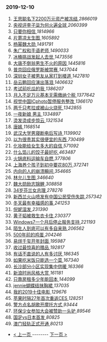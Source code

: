 ### 2019-12-10 
1. [ 王思聪名下2200万元资产被冻结 ](https://s.weibo.com/weibo?q=%23%E7%8E%8B%E6%80%9D%E8%81%AA%E5%90%8D%E4%B8%8B2200%E4%B8%87%E5%85%83%E8%B5%84%E4%BA%A7%E8%A2%AB%E5%86%BB%E7%BB%93%23&Refer=top) *2866019*
1. [ 央视评李子柒为何火遍全球 ](https://s.weibo.com/weibo?q=%23%E5%A4%AE%E8%A7%86%E8%AF%84%E6%9D%8E%E5%AD%90%E6%9F%92%E4%B8%BA%E4%BD%95%E7%81%AB%E9%81%8D%E5%85%A8%E7%90%83%23&Refer=top) *2060399*
1. [ 只要你相信 ](https://s.weibo.com/weibo?q=%23%E5%8F%AA%E8%A6%81%E4%BD%A0%E7%9B%B8%E4%BF%A1%23&topic_ad=1&Refer=top) *1814966*
1. [ 片寄凉太生图 ](https://s.weibo.com/weibo?q=%23%E7%89%87%E5%AF%84%E5%87%89%E5%A4%AA%E7%94%9F%E5%9B%BE%23&Refer=top) *1605892*
1. [ 杨幂魏大勋 ](https://s.weibo.com/weibo?q=%23%E6%9D%A8%E5%B9%82%E9%AD%8F%E5%A4%A7%E5%8B%8B%23&Refer=top) *1491791*
1. [ 朱广权和手语老师 ](https://s.weibo.com/weibo?q=%23%E6%9C%B1%E5%B9%BF%E6%9D%83%E5%92%8C%E6%89%8B%E8%AF%AD%E8%80%81%E5%B8%88%23&Refer=top) *1490033*
1. [ 冰桶挑战发起人去世 ](https://s.weibo.com/weibo?q=%23%E5%86%B0%E6%A1%B6%E6%8C%91%E6%88%98%E5%8F%91%E8%B5%B7%E4%BA%BA%E5%8E%BB%E4%B8%96%23&Refer=top) *1473556*
1. [ 大唐不倒翁男生不火的原因 ](https://s.weibo.com/weibo?q=%23%E5%A4%A7%E5%94%90%E4%B8%8D%E5%80%92%E7%BF%81%E7%94%B7%E7%94%9F%E4%B8%8D%E7%81%AB%E7%9A%84%E5%8E%9F%E5%9B%A0%23&Refer=top) *1445816*
1. [ 普京回应俄罗斯被禁赛 ](https://s.weibo.com/weibo?q=%23%E6%99%AE%E4%BA%AC%E5%9B%9E%E5%BA%94%E4%BF%84%E7%BD%97%E6%96%AF%E8%A2%AB%E7%A6%81%E8%B5%9B%23&Refer=top) *1437044*
1. [ 深圳女子被男友从家打到楼道 ](https://s.weibo.com/weibo?q=%23%E6%B7%B1%E5%9C%B3%E5%A5%B3%E5%AD%90%E8%A2%AB%E7%94%B7%E5%8F%8B%E4%BB%8E%E5%AE%B6%E6%89%93%E5%88%B0%E6%A5%BC%E9%81%93%23&Refer=top) *1427810*
1. [ 岳云鹏回应演出落泪 ](https://s.weibo.com/weibo?q=%23%E5%B2%B3%E4%BA%91%E9%B9%8F%E5%9B%9E%E5%BA%94%E6%BC%94%E5%87%BA%E8%90%BD%E6%B3%AA%23&Refer=top) *1406632*
1. [ 考试前吃瓜的我 ](https://s.weibo.com/weibo?q=%23%E8%80%83%E8%AF%95%E5%89%8D%E5%90%83%E7%93%9C%E7%9A%84%E6%88%91%23&Refer=top) *1386207*
1. [ 月入不足万元基本无需缴纳个税 ](https://s.weibo.com/weibo?q=%23%E6%9C%88%E5%85%A5%E4%B8%8D%E8%B6%B3%E4%B8%87%E5%85%83%E5%9F%BA%E6%9C%AC%E6%97%A0%E9%9C%80%E7%BC%B4%E7%BA%B3%E4%B8%AA%E7%A8%8E%23&Refer=top) *1377642*
1. [ 视觉中国ICphoto暂停服务整改 ](https://s.weibo.com/weibo?q=%23%E8%A7%86%E8%A7%89%E4%B8%AD%E5%9B%BDICphoto%E6%9A%82%E5%81%9C%E6%9C%8D%E5%8A%A1%E6%95%B4%E6%94%B9%23&Refer=top) *1366170*
1. [ 两千只考拉或被山火烧死 ](https://s.weibo.com/weibo?q=%23%E4%B8%A4%E5%8D%83%E5%8F%AA%E8%80%83%E6%8B%89%E6%88%96%E8%A2%AB%E5%B1%B1%E7%81%AB%E7%83%A7%E6%AD%BB%23&Refer=top) *1342855*
1. [ 一夜新娘 男主 ](https://s.weibo.com/weibo?q=%E4%B8%80%E5%A4%9C%E6%96%B0%E5%A8%98%20%E7%94%B7%E4%B8%BB&Refer=top) *1334897*
1. [ 烫发烫成步惊云 ](https://s.weibo.com/weibo?q=%23%E7%83%AB%E5%8F%91%E7%83%AB%E6%88%90%E6%AD%A5%E6%83%8A%E4%BA%91%23&Refer=top) *1321534*
1. [ 唐嫣 ](https://s.weibo.com/weibo?q=%E5%94%90%E5%AB%A3&Refer=top) *1168514*
1. [ 武汉大学男寝断电后写诗 ](https://s.weibo.com/weibo?q=%23%E6%AD%A6%E6%B1%89%E5%A4%A7%E5%AD%A6%E7%94%B7%E5%AF%9D%E6%96%AD%E7%94%B5%E5%90%8E%E5%86%99%E8%AF%97%23&Refer=top) *1139902*
1. [ 以为很贵其实很便宜的东西 ](https://s.weibo.com/weibo?q=%23%E4%BB%A5%E4%B8%BA%E5%BE%88%E8%B4%B5%E5%85%B6%E5%AE%9E%E5%BE%88%E4%BE%BF%E5%AE%9C%E7%9A%84%E4%B8%9C%E8%A5%BF%23&Refer=top) *730499*
1. [ 化妆能给女生多大的自信 ](https://s.weibo.com/weibo?q=%23%E5%8C%96%E5%A6%86%E8%83%BD%E7%BB%99%E5%A5%B3%E7%94%9F%E5%A4%9A%E5%A4%A7%E7%9A%84%E8%87%AA%E4%BF%A1%23&Refer=top) *571092*
1. [ 什么馅儿的饺子最好吃 ](https://s.weibo.com/weibo?q=%23%E4%BB%80%E4%B9%88%E9%A6%85%E5%84%BF%E7%9A%84%E9%A5%BA%E5%AD%90%E6%9C%80%E5%A5%BD%E5%90%83%23&Refer=top) *463487*
1. [ 火锅底料运输车自燃 ](https://s.weibo.com/weibo?q=%23%E7%81%AB%E9%94%85%E5%BA%95%E6%96%99%E8%BF%90%E8%BE%93%E8%BD%A6%E8%87%AA%E7%87%83%23&Refer=top) *377806*
1. [ 上海养个孩子到初中要花80万 ](https://s.weibo.com/weibo?q=%23%E4%B8%8A%E6%B5%B7%E5%85%BB%E4%B8%AA%E5%AD%A9%E5%AD%90%E5%88%B0%E5%88%9D%E4%B8%AD%E8%A6%81%E8%8A%B180%E4%B8%87%23&Refer=top) *372741*
1. [ 内向的人的崩溃瞬间 ](https://s.weibo.com/weibo?q=%23%E5%86%85%E5%90%91%E7%9A%84%E4%BA%BA%E7%9A%84%E5%B4%A9%E6%BA%83%E7%9E%AC%E9%97%B4%23&Refer=top) *354665*
1. [ 林允儿生图 ](https://s.weibo.com/weibo?q=%23%E6%9E%97%E5%85%81%E5%84%BF%E7%94%9F%E5%9B%BE%23&Refer=top) *346640*
1. [ 魏大勋励志锦鲤 ](https://s.weibo.com/weibo?q=%23%E9%AD%8F%E5%A4%A7%E5%8B%8B%E5%8A%B1%E5%BF%97%E9%94%A6%E9%B2%A4%23&Refer=top) *308858*
1. [ 34岁芬兰女总理 ](https://s.weibo.com/weibo?q=%2334%E5%B2%81%E8%8A%AC%E5%85%B0%E5%A5%B3%E6%80%BB%E7%90%86%23&Refer=top) *278276*
1. [ 新西兰火山喷发有中国公民受伤失踪 ](https://s.weibo.com/weibo?q=%23%E6%96%B0%E8%A5%BF%E5%85%B0%E7%81%AB%E5%B1%B1%E5%96%B7%E5%8F%91%E6%9C%89%E4%B8%AD%E5%9B%BD%E5%85%AC%E6%B0%91%E5%8F%97%E4%BC%A4%E5%A4%B1%E8%B8%AA%23&Refer=top) *257342*
1. [ 冬天最有幸福感的事 ](https://s.weibo.com/weibo?q=%23%E5%86%AC%E5%A4%A9%E6%9C%80%E6%9C%89%E5%B9%B8%E7%A6%8F%E6%84%9F%E7%9A%84%E4%BA%8B%23&Refer=top) *241253*
1. [ 倪妮湿发 ](https://s.weibo.com/weibo?q=%23%E5%80%AA%E5%A6%AE%E6%B9%BF%E5%8F%91%23&Refer=top) *231390*
1. [ 黄子韬被救生衣卡住 ](https://s.weibo.com/weibo?q=%23%E9%BB%84%E5%AD%90%E9%9F%AC%E8%A2%AB%E6%95%91%E7%94%9F%E8%A1%A3%E5%8D%A1%E4%BD%8F%23&Refer=top) *230377*
1. [ Windows7一个月后停止服务支持 ](https://s.weibo.com/weibo?q=%23Windows7%E4%B8%80%E4%B8%AA%E6%9C%88%E5%90%8E%E5%81%9C%E6%AD%A2%E6%9C%8D%E5%8A%A1%E6%94%AF%E6%8C%81%23&Refer=top) *221193*
1. [ 陌生人到底可以有多自来熟 ](https://s.weibo.com/weibo?q=%23%E9%99%8C%E7%94%9F%E4%BA%BA%E5%88%B0%E5%BA%95%E5%8F%AF%E4%BB%A5%E6%9C%89%E5%A4%9A%E8%87%AA%E6%9D%A5%E7%86%9F%23&Refer=top) *206562*
1. [ 500年前的鸡蛋 ](https://s.weibo.com/weibo?q=%23500%E5%B9%B4%E5%89%8D%E7%9A%84%E9%B8%A1%E8%9B%8B%23&Refer=top) *204246*
1. [ 易烊千玺开年封面 ](https://s.weibo.com/weibo?q=%23%E6%98%93%E7%83%8A%E5%8D%83%E7%8E%BA%E5%BC%80%E5%B9%B4%E5%B0%81%E9%9D%A2%23&Refer=top) *195987*
1. [ 收过最惊喜的赠品 ](https://s.weibo.com/weibo?q=%23%E6%94%B6%E8%BF%87%E6%9C%80%E6%83%8A%E5%96%9C%E7%9A%84%E8%B5%A0%E5%93%81%23&Refer=top) *192817*
1. [ 有话不直说的人有多讨厌 ](https://s.weibo.com/weibo?q=%23%E6%9C%89%E8%AF%9D%E4%B8%8D%E7%9B%B4%E8%AF%B4%E7%9A%84%E4%BA%BA%E6%9C%89%E5%A4%9A%E8%AE%A8%E5%8E%8C%23&Refer=top) *186345*
1. [ 如果吃米饭只能选一个菜 ](https://s.weibo.com/weibo?q=%23%E5%A6%82%E6%9E%9C%E5%90%83%E7%B1%B3%E9%A5%AD%E5%8F%AA%E8%83%BD%E9%80%89%E4%B8%80%E4%B8%AA%E8%8F%9C%23&Refer=top) *167340*
1. [ 长沙部分小区实现集中供暖 ](https://s.weibo.com/weibo?q=%23%E9%95%BF%E6%B2%99%E9%83%A8%E5%88%86%E5%B0%8F%E5%8C%BA%E5%AE%9E%E7%8E%B0%E9%9B%86%E4%B8%AD%E4%BE%9B%E6%9A%96%23&Refer=top) *163366*
1. [ 新浪时尚风格大赏 ](https://s.weibo.com/weibo?q=%23%E6%96%B0%E6%B5%AA%E6%97%B6%E5%B0%9A%E9%A3%8E%E6%A0%BC%E5%A4%A7%E8%B5%8F%23&Refer=top) *161181*
1. [ 只靠房租多少年能回本 ](https://s.weibo.com/weibo?q=%23%E5%8F%AA%E9%9D%A0%E6%88%BF%E7%A7%9F%E5%A4%9A%E5%B0%91%E5%B9%B4%E8%83%BD%E5%9B%9E%E6%9C%AC%23&Refer=top) *144099*
1. [ jennie蝴蝶结抹胸裙 ](https://s.weibo.com/weibo?q=%23jennie%E8%9D%B4%E8%9D%B6%E7%BB%93%E6%8A%B9%E8%83%B8%E8%A3%99%23&Refer=top) *137035*
1. [ 我的2019十佳电影 ](https://s.weibo.com/weibo?q=%23%E6%88%91%E7%9A%842019%E5%8D%81%E4%BD%B3%E7%94%B5%E5%BD%B1%23&Refer=top) *129676*
1. [ 苹果时隔27年首次重返CES ](https://s.weibo.com/weibo?q=%23%E8%8B%B9%E6%9E%9C%E6%97%B6%E9%9A%9427%E5%B9%B4%E9%A6%96%E6%AC%A1%E9%87%8D%E8%BF%94CES%23&Refer=top) *128251*
1. [ 警方点名胡歌开摩托方式 ](https://s.weibo.com/weibo?q=%23%E8%AD%A6%E6%96%B9%E7%82%B9%E5%90%8D%E8%83%A1%E6%AD%8C%E5%BC%80%E6%91%A9%E6%89%98%E6%96%B9%E5%BC%8F%23&Refer=top) *93444*
1. [ 环保少女参加大会被赞助一头驴 ](https://s.weibo.com/weibo?q=%23%E7%8E%AF%E4%BF%9D%E5%B0%91%E5%A5%B3%E5%8F%82%E5%8A%A0%E5%A4%A7%E4%BC%9A%E8%A2%AB%E8%B5%9E%E5%8A%A9%E4%B8%80%E5%A4%B4%E9%A9%B4%23&Refer=top) *89546*
1. [ 国足vs日本首发 ](https://s.weibo.com/weibo?q=%E5%9B%BD%E8%B6%B3vs%E6%97%A5%E6%9C%AC%E9%A6%96%E5%8F%91&Refer=top) *80825*
1. [ 澳门轻轨正式开通 ](https://s.weibo.com/weibo?q=%23%E6%BE%B3%E9%97%A8%E8%BD%BB%E8%BD%A8%E6%AD%A3%E5%BC%8F%E5%BC%80%E9%80%9A%23&Refer=top) *80213* 

- [ < 上一页 ](https://github.com/able8/weibo-hot-record/blob/master/2019-12-09.md) -------- [ 下一页 > ](https://github.com/able8/weibo-hot-record/blob/master/2019-12-11.md)